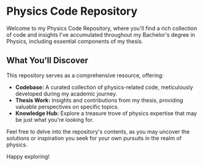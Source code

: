# Physics Code Repository

Welcome to my Physics Code Repository, where you'll find a rich collection of code and insights I've accumulated throughout my Bachelor's degree in Physics, including essential components of my thesis.

## What You'll Discover

This repository serves as a comprehensive resource, offering:

- **Codebase:** A curated collection of physics-related code, meticulously developed during my academic journey.
- **Thesis Work:** Insights and contributions from my thesis, providing valuable perspectives on specific topics.
- **Knowledge Hub:** Explore a treasure trove of physics expertise that may be just what you're looking for.

Feel free to delve into the repository's contents, as you may uncover the solutions or inspiration you seek for your own pursuits in the realm of physics.

Happy exploring!

